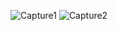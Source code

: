 ![Capture1](https://user-images.githubusercontent.com/114738289/213862968-180130fc-ef3d-4b1d-a655-bd5ee0840637.PNG)
![Capture2](https://user-images.githubusercontent.com/114738289/213862972-e4a573c0-37f9-45ba-bf27-7247b7e7f847.PNG)
